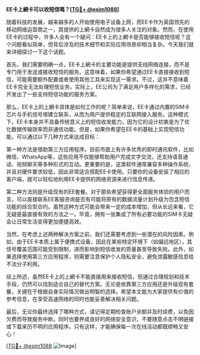 **EE卡上網卡可以收短信嗎？[[TG💪+ @esim1088](https://t.me/s/esim1088)]**

随着科技的发展，越来越多的人开始使用电子设备上网，而EE卡作为英国领先的移动网络运营商之一，其提供的上網卡自然成为很多人关注的对象。然而，在使用EE卡的过程中，许多人会有一个疑问：EE卡上的上網卡是否能够接收短信呢？这个问题看似简单，但背后涉及的技术细节和实际应用场景却相当复杂。今天我们就来详细探讨一下这个话题。

首先，我们需要明确一点，EE卡上網卡的主要功能是提供无线网络连接，而不是专门用于发送或接收短信的服务。这意味着，如果你希望通过EE卡直接接收到短信，可能需要额外配置或者使用其他工具来实现这一需求。不过，这并不意味着EE卡完全无法处理短信业务。实际上，EE公司为了满足用户多样化的需求，已经开发出了一些支持短信功能的服务方案。

那么，EE卡上的上網卡具体是如何工作的呢？简单来说，EE卡通过内置的SIM卡芯片与手机信号塔建立联系，从而为用户提供稳定的互联网接入服务。这种模式下，EE卡本身并不具备传统意义上的短信收发能力，因为它的设计初衷是为了优化数据传输效率而非通信功能。但是，如果你希望在EE卡的基础上实现短信功能，可以通过以下几种方式来达成目标：

第一种方法是借助第三方应用程序。目前市面上有许多优秀的即时通讯软件，比如微信、WhatsApp等，这些应用不仅能够帮助用户完成文字交流，还支持语音通话、视频聊天等多种形式的互动。更重要的是，这类软件通常兼容多种操作系统，并且对硬件要求较低，因此非常适合搭配EE卡使用。只要你的设备安装了相应的客户端，就可以轻松地利用EE卡提供的网络资源来进行信息传递。

第二种方法则是升级现有的EE套餐。对于那些希望获得更全面服务体验的用户而言，可以直接联系EE客服咨询是否有可能将原有的数据流量计划升级为包含短信功能的综合型合约。虽然这种方式可能会带来一定的成本增加，但从长远来看，它无疑是最直接有效的方法之一。毕竟，拥有一张集成了所有必要功能的SIM卡无疑会让日常生活变得更加便捷高效。

当然，在考虑上述两种解决方案之前，我们还需要考虑到一些潜在的风险因素。例如，由于EE卡本质上属于便携式设备，因此在某些特定环境下（如偏远地区），其信号覆盖范围可能受到限制，进而影响到短信收发的质量甚至导致失败。此外，如果选择使用第三方应用程序，则需要注意保护个人隐私安全，避免泄露敏感信息给不法分子利用。

综上所述，虽然EE卡上的上網卡不能直接用来接收短信，但通过合理规划和技术手段，仍然可以找到适合自己的替代方案。无论是依靠第三方应用还是升级现有套餐，关键在于根据自身实际情况做出明智的选择。希望本文能为大家提供有价值的参考信息，在享受高速网络的同时也能妥善解决相关问题。

最后，无论你最终选择了哪种方式，请记得定期检查账户余额并及时续费，以免因欠费而导致服务中断。同时也要养成良好的网络安全意识，不要随意点击不明链接或下载来历不明的应用程序。只有这样，才能确保每一次在线活动都既顺畅又安心！

[[TG💪+ @esim1088](https://t.me/s/esim1088) ![Image](https://i.postimg.cc/4NQfJmqS/Snipaste-2025-05-13-00-14-12.png)]